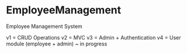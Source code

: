 # EmployeeManagement
Employee Management System


v1 = CRUD Operations
v2 = MVC 
v3 = Admin + Authentication
v4 = User module (employee + admin) ~ in progress
